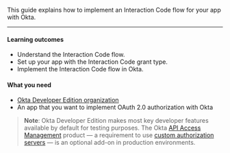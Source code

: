 This guide explains how to implement an Interaction Code flow for your app with Okta.

---

#### Learning outcomes

* Understand the Interaction Code flow.
* Set up your app with the Interaction Code grant type.
* Implement the Interaction Code flow in Okta.

#### What you need

* [Okta Developer Edition organization](/signup)
* An app that you want to implement OAuth 2.0 authorization with Okta

> **Note**: Okta Developer Edition makes most key developer features available by default for testing purposes. The Okta [API Access Management](/docs/concepts/api-access-management/) product &mdash; a requirement to use [custom authorization servers](/docs/concepts/auth-servers/#custom-authorization-server) &mdash; is an optional add-on in production environments.
